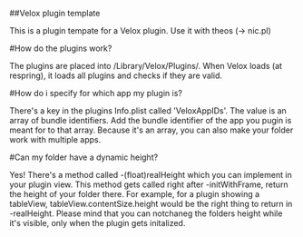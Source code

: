##Velox plugin template

This is a plugin tempate for a Velox plugin. Use it with theos (-> nic.pl)


#How do the plugins work?

The plugins are placed into /Library/Velox/Plugins/. When Velox loads (at respring), it loads all plugins and checks if they are valid. 

#How do i specify for which app my plugin is?

There's a key in the plugins Info.plist called 'VeloxAppIDs'. The value is an array of bundle identifiers. Add the bundle identifier of the app you pugin is meant for to that array. Because it's an array, you can also make your folder work with multiple apps.

#Can my folder have a dynamic height?

Yes! There's a method called -(float)realHeight which you can implement in your plugin view. This method gets called right after -initWithFrame, return the height of your folder there. For example, for a plugin showing a tableView, tableView.contentSize.height would be the right thing to return in -realHeight. Please mind that you can notchaneg the folders height while it's visible, only when the plugin gets initalized.
 